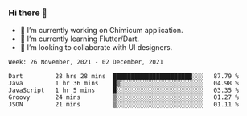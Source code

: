 ### Hi there 👋

<!--
**devcat37/devcat37** is a ✨ _special_ ✨ repository because its `README.md` (this file) appears on your GitHub profile.-->


- 🔭 I’m currently working on Chimicum application.
- 🌱 I’m currently learning Flutter/Dart.
- 👯 I’m looking to collaborate with UI designers.
<!-- - 🤔 I’m looking for help with ... -->

<!--START_SECTION:waka-->
```text
Week: 26 November, 2021 - 02 December, 2021

Dart         28 hrs 28 mins  ██████████████████████░░░   87.79 % 
Java         1 hr 36 mins    █▒░░░░░░░░░░░░░░░░░░░░░░░   04.98 % 
JavaScript   1 hr 5 mins     █░░░░░░░░░░░░░░░░░░░░░░░░   03.35 % 
Groovy       24 mins         ▒░░░░░░░░░░░░░░░░░░░░░░░░   01.27 % 
JSON         21 mins         ▒░░░░░░░░░░░░░░░░░░░░░░░░   01.11 % 
```
<!--END_SECTION:waka-->
